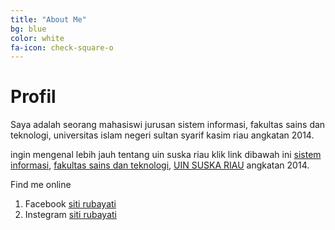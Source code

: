 ```yaml
---
title: "About Me"
bg: blue
color: white
fa-icon: check-square-o
---
```



# Profil

Saya adalah seorang mahasiswi jurusan sistem informasi, fakultas sains dan teknologi, universitas islam negeri sultan syarif kasim riau angkatan 2014.

ingin mengenal lebih jauh tentang uin suska riau klik link dibawah ini
[sistem informasi](https://sif.uin-suska.ac.id/),  [fakultas sains dan teknologi](https://fst.uin-suska.ac.id/), [UIN SUSKA RIAU](https://uin-suska.ac.id/) angkatan 2014.

Find me online
1. Facebook [siti rubayati](https://www.facebook.com/siti.rubayati.1/)
2. Instegram [siti rubayati](https://instegram.com/sitirubayati/)

